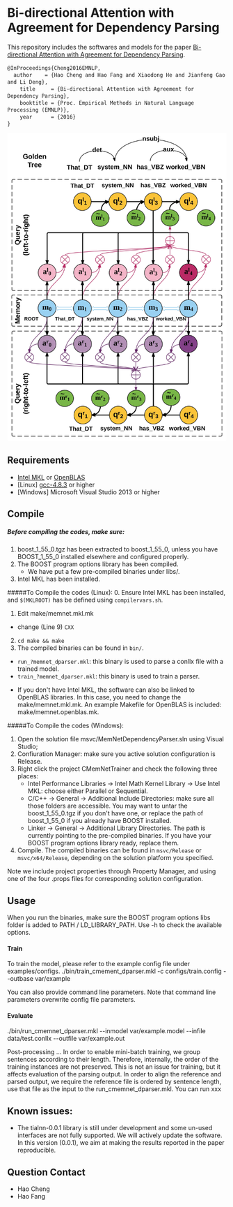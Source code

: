 Bi-directional Attention with Agreement for Dependency Parsing
=================

This repository includes the softwares and models for the paper
[Bi-directional Attention with Agreement for Dependency Parsing](https://arxiv.org/abs/1608.02076).
```
@InProceedings{Cheng2016EMNLP,
  author    = {Hao Cheng and Hao Fang and Xiaodong He and Jianfeng Gao and Li Deng},
	title     = {Bi-directional Attention with Agreement for Dependency Parsing},
	booktitle = {Proc. Empirical Methods in Natural Language Processing (EMNLP)},
	year      = {2016}
}
```

<img src="./misc/memnet_dparser.jpg" width="600">

## Requirements
- [Intel MKL](https://software.intel.com/en-us/intel-mkl) or [OpenBLAS](http://www.openblas.net/)
- [Linux] [gcc-4.8.3](https://gcc.gnu.org/gcc-4.8/) or higher
- [Windows] Microsoft Visual Studio 2013 or higher

## Compile
##### Before compiling the codes, make sure:
1. boost_1_55_0.tgz has been extracted to boost_1_55_0, unless you have BOOST_1_55_0 installed elsewhere and configured properly.
2. The BOOST program options library has been compiled.
	* We have put a few pre-compiled binaries under libs/.
3. Intel MKL has been installed.

#####To Compile the codes (Linux):
0. Ensure Intel MKL has been installed, and ```$(MKLROOT)``` has be defined using ```compilervars.sh```.
1. Edit make/memnet.mkl.mk
  * change (Line 9) ```CXX```
2. ```cd make && make```
3. The compiled binaries can be found in ```bin/```.
  * ```run_?memnet_dparser.mkl```: this binary is used to parse a conllx file with a trained model.
  * ```train_?memnet_dparser.mkl```: this binary is used to train a parser. 

- If you don't have Intel MKL, the software can also be linked to OpenBLAS libraries.
	In this case, you need to change the make/memnet.mkl.mk.
	An example Makefile for OpenBLAS is included: make/memnet.openblas.mk.

#####To Compile the codes (Windows):
1. Open the solution file msvc/MemNetDependencyParser.sln using Visual Studio;
2. Confiuration Manager: make sure you active solution configuration is Release.
3. Right click the project CMemNetTrainer and check the following three places:
	* Intel Performance Libraries -> Intel Math Kernel Library -> Use Intel MKL: choose either Parallel or Sequential.
	* C/C++ -> General -> Additional Include Directories: make sure all those folders are accessible.
		You may want to untar the boost_1_55_0.tgz if you don't have one, or
		replace the path of boost_1_55_0 if you already have BOOST installed.
	* Linker -> General -> Additional Library Directories.
	  The path is currently pointing to the pre-compiled binaries. 
		If you have your BOOST program options library ready, replace them.
4. Compile. The compiled binaries can be found in ```msvc/Release``` or ```msvc/x64/Release```, depending on the solution platform you specified.

Note we include project properties through Property Manager, and using one of
the four .props files for corresponding solution configuration.

## Usage
When you run the binaries, make sure the BOOST program options libs folder is added to PATH / LD_LIBRARY_PATH.
Use -h to check the available options.

#### Train
To train the model, please refer to the example config file under examples/configs.
./bin/train_cmement_dparser.mkl -c configs/train.config --outbase var/example

You can also provide command line parameters. Note that command line parameters overwrite config file parameters.

#### Evaluate
./bin/run_cmemnet_dparser.mkl --inmodel var/example.model --infile data/test.conllx --outfile var/example.out

Post-processing ...
In order to enable mini-batch training, we group sentences according to their length.
Therefore, internally, the order of the training instances are not preserved.
This is not an issue for training, but it affects evaluation of the parsing output.
In order to align the reference and parsed output, we require the reference file is ordered by sentence length, use that file as the input to the run_cmemnet_dparser.mkl.
You can run xxx 

## Known issues:
- The tialnn-0.0.1 library is still under development and some un-used
	interfaces are not fully supported. 
	We will actively update the software.
	In this version (0.0.1), we aim at making the results reported in the paper
	reproducible.

## Question Contact
- Hao Cheng 
- Hao Fang 
